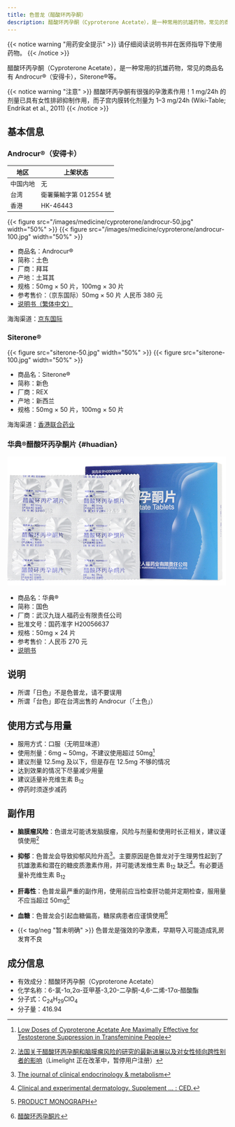```yaml
---
title: 色普龙（醋酸环丙孕酮）
description: 醋酸环丙孕酮（Cyproterone Acetate），是一种常用的抗雄药物，常见的商品名有 Androcur（安得卡），Siterone 等。
---
```


{{< notice warning "用药安全提示" >}}
请仔细阅读说明书并在医师指导下使用药物。
{{< /notice >}}

醋酸环丙孕酮（Cyproterone Acetate），是一种常用的抗雄药物，常见的商品名有 Androcur&reg;（安得卡），Siterone&reg;等。

{{< notice warning "注意" >}}
醋酸环丙孕酮有很强的孕激素作用！1 mg/24h 的剂量已具有女性排卵抑制作用，而子宫内膜转化剂量为 1–3 mg/24h (Wiki-Table; Endrikat et al., 2011)
{{< /notice >}}

## 基本信息

### Androcur&reg;（安得卡）

| 地区     | 上架状态               |
| -------- | ---------------------- |
| 中国内地 | 无                     |
| 台湾     | 衛署藥輸字第 012554 號 |
| 香港     | HK-46443               |

{{< figure src="/images/medicine/cyproterone/androcur-50.jpg" width="50%" >}}
{{< figure src="/images/medicine/cyproterone/androcur-100.jpg" width="50%" >}}

- 商品名：Androcur&reg;
- 简称：土色
- 厂商：拜耳
- 产地：土耳其
- 规格：50mg &times; 50 片，100mg &times; 30 片
- 参考售价：（京东国际）50mg &times; 50 片 人民币 380 元
- [说明书（繁体中文）](/documents/androcur-zh.pdf)

海淘渠道：[京东国际](https://search.jd.com/Search?keyword=Androcur)

### Siterone&reg;

{{< figure src="siterone-50.jpg" width="50%" >}}
{{< figure src="siterone-100.jpg" width="50%" >}}

- 商品名：Siterone&reg;
- 简称：新色
- 厂商：REX
- 产地：新西兰
- 规格：50mg &times; 50 片，100mg &times; 50 片

海淘渠道：[香港联合药业](https://www.unitedpharmacies.hk/%E9%86%8B%E9%85%B8%E7%8E%AF%E4%B8%99%E5%AD%95%E9%85%AE-%E7%AE%80%E4%BD%93.html)

### 华典&reg;醋酸环丙孕酮片 {#huadian}

![Huadian](huadian.jpg)

- 商品名：华典&reg;
- 简称：国色
- 厂商：武汉九珑人福药业有限责任公司
- 批准文号：国药准字 H20056637
- 规格：50mg &times; 24 片
- 参考售价：人民币 270 元
- [说明书](./huadian-zh.pdf)

## 说明

- 所谓「日色」不是色普龙，请不要误用
- 所谓「台色」即在台湾出售的 Androcur（「土色」）

## 使用方式与用量

- 服用方式：口服（无明显味道）
- 使用剂量：6mg ~ 50mg，不建议使用超过 50mg[^1]
- 建议剂量 12.5mg 及以下，但是存在 12.5mg 不够的情况
- 达到效果的情况下尽量减少用量
- 建议适量补充维生素 B<sub>12</sub>
- 停药时须逐步减药

## 副作用

- **脑膜瘤风险**：色谱龙可能诱发脑膜瘤，风险与剂量和使用时长正相关，建议谨慎使用[^6]

- **抑郁**：色普龙会导致抑郁风险升高[^2]。主要原因是色普龙对于生理男性起到了抗雄激素和潜在的糖皮质激素作用，并可能诱发维生素 B<sub>12</sub> 缺乏[^3]。有必要适量补充维生素 B<sub>12</sub>

- **肝毒性**：色普龙最严重的副作用，使用前应当检查肝功能并定期检查，服用量不应当超过 50mg[^4]

- **血糖**：色普龙会引起血糖偏高，糖尿病患者应谨慎使用[^5]

- {{< tag/neg "暂未明确" >}} 色普龙是强效的孕激素，早期导入可能造成乳房发育不良

## 成分信息

- 有效成分：醋酸环丙孕酮（Cyproterone Acetate）
- 化学名称：6-氯-1α,2α-亚甲基-3,20-二孕酮-4,6-二烯-17α-醋酸酯
- 分子式：C<sub>24</sub>H<sub>29</sub>ClO<sub>4</sub>
- 分子量：416.94

[^1]: [Low Doses of Cyproterone Acetate Are Maximally Effective for Testosterone Suppression in Transfeminine People](https://transfemscience.org/articles/cpa-dosage/)
[^2]: [The journal of clinical endocrinology & metabolism](https://www.worldcat.org/title/journal-of-clinical-endocrinology-metabolism/oclc/818906359)
[^3]: [Clinical and experimental dermatology. Supplement ... : CED.](https://www.worldcat.org/title/clinical-and-experimental-dermatology-supplement-ced/oclc/499941040)
[^4]: [PRODUCT MONOGRAPH](https://web.archive.org/web/20060924152720/http://www.berlex.ca/html/docs/en/AndrocurEn.pdf)
[^5]: [醋酸环丙孕酮片](http://yao.dxy.com/drug/132923.htm)
[^6]: [法国关于醋酸环丙孕酮和脑膜瘤风险的研究的最新进展以及对女性倾向跨性别者的影响](https://limelight.moe/t/topic/8313)（Limelight 正在改革中，暂停用户注册）
